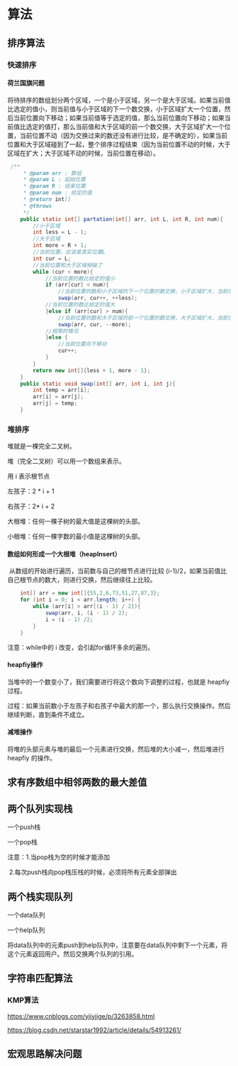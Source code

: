 # 算法



## 排序算法

### 快速排序

#### 荷兰国旗问题

​	将待排序的数组划分两个区域，一个是小于区域，另一个是大于区域。如果当前值比选定的值小，则当前值与小于区域的下一个数交换，小于区域扩大一个位置，然后当前位置向下移动；如果当前值等于选定的值，那么当前位置向下移动；如果当前值比选定的值打，那么当前值和大于区域的前一个数交换，大于区域扩大一个位置，当前位置不动（因为交换过来的数还没有进行比较，是不确定的），如果当前位置和大于区域碰到了一起，整个排序过程结束（因为当前位置不动的时候，大于区域在扩大；大于区域不动的时候，当前位置在移动）。

```java
 /**
     * @param arr : 数组
     * @param L : 起始位置
     * @param R : 结束位置
     * @param num : 给定的值
     * @return int[]
     * @throws
     */
    public static int[] partation(int[] arr, int L, int R, int num){
        //小于区域
        int less = L - 1;
        //大于区域
        int more = R + 1;
        //当前位置，应该是其实位置L
        int cur = L;
        //当前位置和大于区域相碰了
        while (cur < more){
            //当前位置的数比给定的值小
            if (arr[cur] < num){
                //当前位置的数和小于区域的下一个位置的数交换，小于区域扩大，当前位置向下移动
                swap(arr, cur++, ++less);
            //当前位置的数比给定的值大
            }else if (arr[cur] > num){
                //当前位置的数和大于区域的前一个位置的数交换，大于区域扩大，当前位置不动
                swap(arr, cur, --more);
            //相等的情况
            }else {
                //当前位置向下移动
                cur++;
            }
        }
        return new int[]{less + 1, more - 1};
    }
    public static void swap(int[] arr, int i, int j){
        int temp = arr[i];
        arr[i] = arr[j];
        arr[j] = temp;
    }
```

### 堆排序

堆就是一棵完全二叉树。

堆（完全二叉树）可以用一个数组来表示。

用 i 表示根节点

左孩子：2 * i + 1

右孩子：2* i + 2

大根堆：任何一棵子树的最大值是这棵树的头部。

小根堆：任何一棵字数的最小值是这棵树的头部。

#### 数组如何形成一个大根堆（heapInsert）

​	从数组的开始进行遍历，当前数与自己的根节点进行比较 (i-1)/2，如果当前值比自己根节点的数大，则进行交换，然后继续往上比较。

```java
 	int[] arr = new int[]{55,2,6,73,51,27,87,3};
    for (int i = 0; i < arr.length; i++) {
        while (arr[i] > arr[(i - 1) / 2]){
            swap(arr, i, (i - 1) / 2);
            i = (i - 1) /2;
        }
    }

```

注意：while中的 i 改变，会引起for循环多余的遍历。

#### heapfiy操作

当堆中的一个数变小了，我们需要进行将这个数向下调整的过程，也就是 heapfiy 过程。

过程：如果当前数小于左孩子和右孩子中最大的那一个，那么执行交换操作。然后继续判断，直到条件不成立。

#### 减堆操作

将堆的头部元素与堆的最后一个元素进行交换，然后堆的大小减一，然后堆进行 heapfiy 的操作。



## 求有序数组中相邻两数的最大差值

## 两个队列实现栈

一个push栈

一个pop栈

注意：1.当pop栈为空的时候才能添加

​	    2.每次push栈向pop栈压栈的时候，必须将所有元素全部弹出

## 两个栈实现队列

一个data队列

一个help队列

​	将data队列中的元素push到help队列中，注意要在data队列中剩下一个元素，将这个元素返回用户。然后交换两个队列的引用。



## 字符串匹配算法

### KMP算法

https://www.cnblogs.com/yjiyjige/p/3263858.html

https://blog.csdn.net/starstar1992/article/details/54913261/

## 宏观思路解决问题

